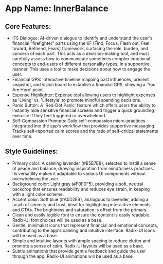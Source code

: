 # **App Name**: InnerBalance

## Core Features:

- IFS Dialogue: AI-driven dialogue to identify and understand the user's financial "firefighter" parts using the 6F (Find, Focus, Flesh out, Feel toward, Befriend, Fears) framework, surfacing the role, burden, and concern of each part. This acts as a decision-making tool, and must carefully assess how to communicate sometimes complex emotional concepts to end-users of different personality types, in a supportive manner. This uses a tool to make decisions about how to engage the user.
- Financial GPS: Interactive timeline mapping past influences, present snapshot, and vision board to establish a financial GPS, showing a 'You Are Here' point.
- Expense Highlighter: Expense tool allowing users to highlight expenses as 'Living' vs. 'Lifestyle' to promote mindful spending decisions.
- Panic Button: A 'Red-Dot Panic' feature which offers users the ability to instantly hide sensitive financial screens and trigger a quick grounding exercise if they feel triggered or overwhelmed.
- Self-Compassion Prompts: Daily self-compassion micro-practices integrated into the app's workflow that provides supportive messaging. Tracks self-reported calm scores and the ratio of self-critical statements over time.

## Style Guidelines:

- Primary color: A calming lavender (#B5B7E8), selected to instill a sense of peace and balance, drawing inspiration from mindfulness practices. Its versatility makes it adaptable to various UI components without overwhelming the user.
- Background color: Light gray (#F0F0F5), providing a soft, neutral backdrop that ensures readability and reduces eye strain, in keeping with a light color scheme.
- Accent color: Soft blue (#A0D2EB), analogous to lavender, adding a touch of serenity and trust, ideal for highlighting interactive elements and CTAs. The brightness and saturation is offset from the primary.
- Clean and easily legible font to ensure the content is easily readable. Radix-UI font choices will be used as a base.
- Gentle, minimalist icons that represent financial and emotional concepts, contributing to the app's calming and intuitive interface. Radix-UI icons will be used as a base.
- Simple and intuitive layouts with ample spacing to reduce clutter and promote a sense of calm. Radix-UI layouts will be used as a base.
- Subtle animations that provide gentle feedback and guide the user through the app. Radix-UI animations will be used as a base.